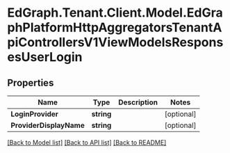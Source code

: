 # EdGraph.Tenant.Client.Model.EdGraphPlatformHttpAggregatorsTenantApiControllersV1ViewModelsResponsesUserLogin

## Properties

Name | Type | Description | Notes
------------ | ------------- | ------------- | -------------
**LoginProvider** | **string** |  | [optional] 
**ProviderDisplayName** | **string** |  | [optional] 

[[Back to Model list]](../README.md#documentation-for-models) [[Back to API list]](../README.md#documentation-for-api-endpoints) [[Back to README]](../README.md)

